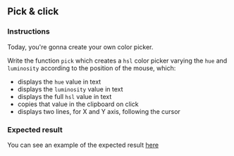## Pick & click

### Instructions

Today, you're gonna create your own color picker.

Write the function `pick` which creates a `hsl` color picker varying the `hue` and `luminosity` according to the position of the mouse, which:

- displays the `hue` value in text
- displays the `luminosity` value in text
- displays the full `hsl` value in text
- copies that value in the clipboard on click
- displays two lines, for X and Y axis, following the cursor

### Expected result

You can see an example of the expected result [here](https://youtu.be/eE4eE9_eKZI)
